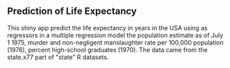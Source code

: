 ## Prediction of Life Expectancy

This shiny app predict the life expectancy in years in the USA using as regressors in a multiple regression model the population estimate as of July 1 1975, murder and non-negligent manslaughter rate per 100,000 population (1976), percent high-school graduates (1970). The data came from  the state.x77  part of "state" R datasets.